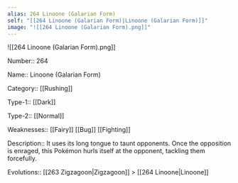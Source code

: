 ```yaml
---
alias: 264 Linoone (Galarian Form)
self: "[[264 Linoone (Galarian Form)|Linoone (Galarian Form)]]"
image: "![[264 Linoone (Galarian Form).png]]"
---
```


![[264 Linoone (Galarian Form).png]]


Number:: 264

Name:: Linoone (Galarian Form)

Category:: [[Rushing]]

Type-1:: [[Dark]]

Type-2:: [[Normal]]

Weaknesses:: [[Fairy]] [[Bug]] [[Fighting]]

Description:: It uses its long tongue to taunt opponents. Once the opposition is enraged, this Pokémon hurls itself at the opponent, tackling them forcefully.

Evolutions:: [[263 Zigzagoon|Zigzagoon]] > [[264 Linoone|Linoone]]